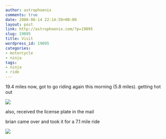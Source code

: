 ```yaml
---
author: astrophoenix
comments: true
date: 2008-06-14 22:14:59+00:00
layout: post
link: http://astrophoenix.com/?p=19095
slug: 19095
title: Visit
wordpress_id: 19095
categories:
- motorcycle
- ninja
tags:
- ninja
- ride
---
```


19.4 miles now, got to go riding again this morning (5.8 miles). getting hot out

[![](/wp-uploads/astrophoenix/2010/12/IMG_1174_cropped_compressed-300x225.jpg)](/wp-uploads/astrophoenix/2010/12/IMG_1174_cropped_compressed.jpg)

also, received the license plate in the mail

brian came over and took it for a 7.1 mile ride

[![](/wp-uploads/astrophoenix/2010/12/IMG_0102_compressed-300x225.jpg)](/wp-uploads/astrophoenix/2010/12/IMG_0102_compressed.jpg)
